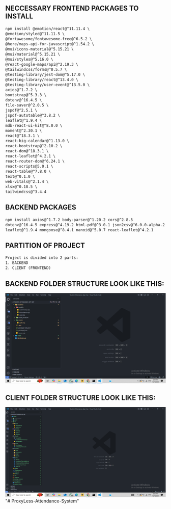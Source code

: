##  NECCESSARY FRONTEND PACKAGES TO INSTALL ##
``` 
npm install @emotion/react@^11.11.4 \
@emotion/styled@^11.11.5 \
@fortawesome/fontawesome-free@^6.5.2 \
@here/maps-api-for-javascript@^1.54.2 \
@mui/icons-material@^5.15.21 \
@mui/material@^5.15.21 \
@mui/styles@^5.16.0 \
@react-google-maps/api@^2.19.3 \
@tailwindcss/forms@^0.5.7 \
@testing-library/jest-dom@^5.17.0 \
@testing-library/react@^13.4.0 \
@testing-library/user-event@^13.5.0 \
axios@^1.7.2 \
bootstrap@^5.3.3 \
dotenv@^16.4.5 \
file-saver@^2.0.5 \
jspdf@^2.5.1 \
jspdf-autotable@^3.8.2 \
leaflet@^1.9.4 \
mdb-react-ui-kit@^8.0.0 \
moment@^2.30.1 \
react@^18.3.1 \
react-big-calendar@^1.13.0 \
react-bootstrap@^2.10.2 \
react-dom@^18.3.1 \
react-leaflet@^4.2.1 \
react-router-dom@^6.24.1 \
react-scripts@5.0.1 \
react-table@^7.8.0 \
text@^0.1.0 \
web-vitals@^2.1.4 \
xlsx@^0.18.5 \
tailwindcss@^3.4.4
```

## BACKEND PACKAGES ##
```
npm install axios@^1.7.2 body-parser@^1.20.2 cors@^2.8.5 dotenv@^16.4.5 express@^4.19.2 html-pdf@^3.0.1 json2csv@^6.0.0-alpha.2 leaflet@^1.9.4 mongoose@^8.4.1 nanoid@^5.0.7 react-leaflet@^4.2.1

```

## PARTITION OF PROJECT ##
```
Project is divided into 2 parts:
1. BACKEND
2. CLIENT (FRONTEND)
```
## BACKEND FOLDER STRUCTURE LOOK LIKE THIS: 
![alt text](image.png)

## CLIENT FOLDER STRUCTURE LOOK LIKE THIS: 
![alt text](image-1.png)"# ProxyLess-Attendance-System" 
